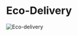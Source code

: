 # Eco-Delivery

![Eco-delivery](https://user-images.githubusercontent.com/78308927/132066901-2767be0a-0aa8-4828-b77e-bcc45bc8348e.gif)
